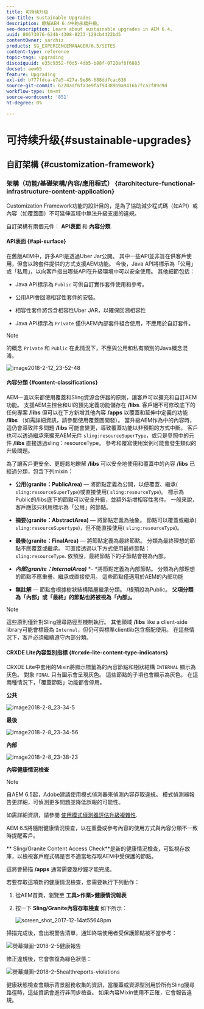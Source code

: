 ```yaml
---
title: 可持续升级
seo-title: Sustainable Upgrades
description: 瞭解AEM 6.4中的永續升級。
seo-description: Learn about sustainable upgrades in AEM 6.4.
uuid: 80673076-624b-4308-8233-129cb4422bd5
contentOwner: sarchiz
products: SG_EXPERIENCEMANAGER/6.5/SITES
content-type: reference
topic-tags: upgrading
discoiquuid: e35c9352-f0d5-4db5-b88f-0720af8f6883
docset: aem65
feature: Upgrading
exl-id: b777fdca-e7a5-427a-9e86-688dd7cac636
source-git-commit: b220adf6fa3e9faf94389b9a9416b7fca2f89d9d
workflow-type: tm+mt
source-wordcount: '851'
ht-degree: 0%

---
```


# 可持续升级{#sustainable-upgrades}

## 自訂架構 {#customization-framework}

### 架構（功能/基礎架構/內容/應用程式）  {#architecture-functional-infrastructure-content-application}

Customization Framework功能的設計目的，是為了協助減少程式碼（如API）或內容（如覆蓋圖）不可延伸區域中無法升級支援的違規。

自訂架構有兩個元件： **API表面** 和 **內容分類**.

#### API表面 {#api-surface}

在舊版AEM中，許多API是透過Uber Jar公開。 其中一些API並非旨在供客戶使用，但會以跨套件提供的方式支援AEM功能。 今後，Java API將標示為「公用」或「私用」，以向客戶指出哪些API在升級環境中可以安全使用。 其他細節包括：

* Java API標示為 `Public` 可供自訂實作套件使用和參考。

* 公用API會回溯相容性套件的安裝。
* 相容性套件將包含相容性Uber JAR，以確保回溯相容性
* Java API標示為 `Private` 僅供AEM內部套件組合使用，不應用於自訂套件。

>[!NOTE]
>
>的概念 `Private` 和 `Public` 在此情況下，不應與公用和私有類別的Java概念混淆。

![image2018-2-12_23-52-48](assets/image2018-2-12_23-52-48.png)

#### 內容分類 {#content-classifications}

AEM一直以來都使用覆蓋和Sling資源合併器的原則，讓客戶可以擴充和自訂AEM功能。 支援AEM主控台和UI的預先定義功能儲存在 **/libs**. 客戶絕不可修改底下的任何專案 **/libs** 但可以在下方新增其他內容 **/apps** 以覆蓋和延伸中定義的功能 **/libs** （如需詳細資訊，請參閱使用覆蓋圖開發）。 當升級AEM作為中的內容時，這仍會導致許多問題 **/libs** 可能會變更，導致覆蓋功能以非預期的方式中斷。 客戶也可以透過繼承來擴充AEM元件 `sling:resourceSuperType`，或只是參照中的元件 **/libs** 直接透過sling：resourceType。 參考和覆寫使用案例可能會發生類似的升級問題。

為了讓客戶更安全、更輕鬆地瞭解 **/libs** 可以安全地使用和覆蓋中的內容 **/libs** 已經過分類，包含下列mixin：

* **公用(granite：PublicArea)**  — 將節點定義為公開，以便覆蓋、繼承( `sling:resourceSuperType`)或直接使用( `sling:resourceType`)。 標示為Public的/libs底下的節點可以安全升級，並額外新增相容性套件。 一般來說，客戶應該只利用標示為「公用」的節點。

* **摘要(granite：AbstractArea)**  — 將節點定義為抽象。 節點可以覆蓋或繼承( `sling:resourceSupertype`)，但不能直接使用( `sling:resourceType`)。

* **最後(granite：FinalArea)**  — 將節點定義為最終節點。 分類為最終理想的節點不應覆蓋或繼承。 可直接透過以下方式使用最終節點： `sling:resourceType`. 依預設，最終節點下的子節點會視為內部。

* ***內部(granite：InternalArea)*** *- *將節點定義為內部節點。 分類為內部理想的節點不應重疊、繼承或直接使用。 這些節點僅適用於AEM的內部功能

* **無註解**  — 節點會根據樹狀結構階層繼承分類。 /根預設為Public。 **父項分類為「內部」或「最終」的節點也將被視為「內部」。**

>[!NOTE]
>
>這些原則僅針對Sling搜尋路徑型機制執行。 其他領域 **/libs** like a client-side library可能會標籤為 `Internal`，但仍可與標準clientlib包含搭配使用。 在這些情況下，客戶必須繼續遵守內部分類。

#### CRXDE Lite內容型別指標 {#crxde-lite-content-type-indicators}

CRXDE Lite中套用的Mixin將顯示標籤為的內容節點和樹狀結構 `INTERNAL` 顯示為灰色。 對象 `FINAL` 只有圖示會呈現灰色。 這些節點的子項也會顯示為灰色。 在這兩種情況下，「覆蓋節點」功能都會停用。

**公共**

![image2018-2-8_23-34-5](assets/image2018-2-8_23-34-5.png)

**最後**

![image2018-2-8_23-34-56](assets/image2018-2-8_23-34-56.png)

**內部**

![image2018-2-8_23-38-23](assets/image2018-2-8_23-38-23.png)

**內容健康情況檢查**

>[!NOTE]
>
>自AEM 6.5起，Adobe建議使用模式偵測器來偵測內容存取違規。 模式偵測器報告更詳細，可偵測更多問題並降低誤報的可能性。
>
>如需詳細資訊，請參閱 [使用模式偵測器評估升級複雜性](/help/sites-deploying/pattern-detector.md).

AEM 6.5將隨附健康情況檢查，以在重疊或參考內容的使用方式與內容分類不一致時提醒客戶。

** Sling/Granite Content Access Check**是新的健康情況檢查，可監視存放庫，以檢視客戶程式碼是否不適當地存取AEM中受保護的節點。

這將會掃描 **/apps** 通常需要幾秒鐘才能完成。

若要存取這項新的健康情況檢查，您需要執行下列動作：

1. 從AEM首頁，瀏覽至 **工具>作業>健康情況報表**
1. 按一下 **Sling/Granite內容存取檢查** 如下所示：

   ![screen_shot_2017-12-14at55648pm](assets/screen_shot_2017-12-14at55648pm.png)

掃描完成後，會出現警告清單，通知終端使用者受保護節點被不當參考：

![熒幕擷圖–2018-2-5健康報告](assets/screenshot-2018-2-5healthreports.png)

修正違規後，它會恢復為綠色狀態：

![熒幕擷圖–2018-2-5healthreports-violations](assets/screenshot-2018-2-5healthreports-violations.png)

健康狀態檢查會顯示背景服務收集的資訊，當覆蓋或資源型別用於所有Sling搜尋路徑時，這些資訊會進行非同步檢查。 如果內容Mixin使用不正確，它會報告違規。
